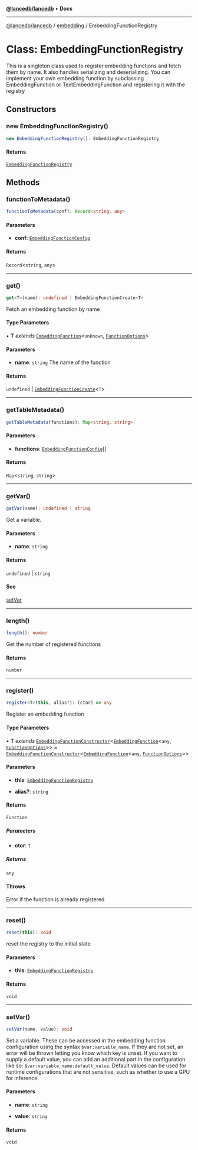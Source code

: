 [**@lancedb/lancedb**](../../../README.md) • **Docs**

***

[@lancedb/lancedb](../../../globals.md) / [embedding](../README.md) / EmbeddingFunctionRegistry

# Class: EmbeddingFunctionRegistry

This is a singleton class used to register embedding functions
and fetch them by name. It also handles serializing and deserializing.
You can implement your own embedding function by subclassing EmbeddingFunction
or TextEmbeddingFunction and registering it with the registry

## Constructors

### new EmbeddingFunctionRegistry()

```ts
new EmbeddingFunctionRegistry(): EmbeddingFunctionRegistry
```

#### Returns

[`EmbeddingFunctionRegistry`](EmbeddingFunctionRegistry.md)

## Methods

### functionToMetadata()

```ts
functionToMetadata(conf): Record<string, any>
```

#### Parameters

* **conf**: [`EmbeddingFunctionConfig`](../interfaces/EmbeddingFunctionConfig.md)

#### Returns

`Record`&lt;`string`, `any`&gt;

***

### get()

```ts
get<T>(name): undefined | EmbeddingFunctionCreate<T>
```

Fetch an embedding function by name

#### Type Parameters

• **T** *extends* [`EmbeddingFunction`](EmbeddingFunction.md)&lt;`unknown`, [`FunctionOptions`](../interfaces/FunctionOptions.md)&gt;

#### Parameters

* **name**: `string`
    The name of the function

#### Returns

`undefined` \| [`EmbeddingFunctionCreate`](../interfaces/EmbeddingFunctionCreate.md)&lt;`T`&gt;

***

### getTableMetadata()

```ts
getTableMetadata(functions): Map<string, string>
```

#### Parameters

* **functions**: [`EmbeddingFunctionConfig`](../interfaces/EmbeddingFunctionConfig.md)[]

#### Returns

`Map`&lt;`string`, `string`&gt;

***

### getVar()

```ts
getVar(name): undefined | string
```

Get a variable.

#### Parameters

* **name**: `string`

#### Returns

`undefined` \| `string`

#### See

[setVar](EmbeddingFunctionRegistry.md#setvar)

***

### length()

```ts
length(): number
```

Get the number of registered functions

#### Returns

`number`

***

### register()

```ts
register<T>(this, alias?): (ctor) => any
```

Register an embedding function

#### Type Parameters

• **T** *extends* [`EmbeddingFunctionConstructor`](../interfaces/EmbeddingFunctionConstructor.md)&lt;[`EmbeddingFunction`](EmbeddingFunction.md)&lt;`any`, [`FunctionOptions`](../interfaces/FunctionOptions.md)&gt;&gt; = [`EmbeddingFunctionConstructor`](../interfaces/EmbeddingFunctionConstructor.md)&lt;[`EmbeddingFunction`](EmbeddingFunction.md)&lt;`any`, [`FunctionOptions`](../interfaces/FunctionOptions.md)&gt;&gt;

#### Parameters

* **this**: [`EmbeddingFunctionRegistry`](EmbeddingFunctionRegistry.md)

* **alias?**: `string`

#### Returns

`Function`

##### Parameters

* **ctor**: `T`

##### Returns

`any`

#### Throws

Error if the function is already registered

***

### reset()

```ts
reset(this): void
```

reset the registry to the initial state

#### Parameters

* **this**: [`EmbeddingFunctionRegistry`](EmbeddingFunctionRegistry.md)

#### Returns

`void`

***

### setVar()

```ts
setVar(name, value): void
```

Set a variable. These can be accessed in the embedding function
configuration using the syntax `$var:variable_name`. If they are not
set, an error will be thrown letting you know which key is unset. If you
want to supply a default value, you can add an additional part in the
configuration like so: `$var:variable_name:default_value`. Default values
can be used for runtime configurations that are not sensitive, such as
whether to use a GPU for inference.

#### Parameters

* **name**: `string`

* **value**: `string`

#### Returns

`void`
